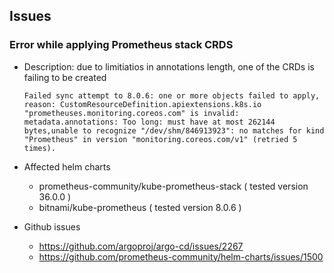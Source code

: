 
## Issues

### Error while applying Prometheus stack CRDS

- Description: due to limitiatios in annotations length, one of the CRDs is failing to be created
  ```
  Failed sync attempt to 8.0.6: one or more objects failed to apply, reason: CustomResourceDefinition.apiextensions.k8s.io "prometheuses.monitoring.coreos.com" is invalid: metadata.annotations: Too long: must have at most 262144 bytes,unable to recognize "/dev/shm/846913923": no matches for kind "Prometheus" in version "monitoring.coreos.com/v1" (retried 5 times).
  ```

- Affected helm charts

  - prometheus-community/kube-prometheus-stack ( tested version 36.0.0 )
  - bitnami/kube-prometheus ( tested version 8.0.6 )

- Github issues
  - https://github.com/argoproj/argo-cd/issues/2267
  - https://github.com/prometheus-community/helm-charts/issues/1500
